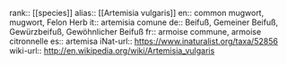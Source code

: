 

rank:: [[species]]
alias:: [[Artemisia vulgaris]]
en:: common mugwort, mugwort, Felon Herb
it:: artemisia comune
de:: Beifuß, Gemeiner Beifuß, Gewürzbeifuß, Gewöhnlicher Beifuß
fr:: armoise commune, armoise citronnelle
es:: artemisa
iNat-url:: https://www.inaturalist.org/taxa/52856
wiki-url:: http://en.wikipedia.org/wiki/Artemisia_vulgaris